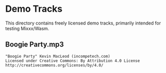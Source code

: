 # Demo Tracks

This directory contains freely licensed demo tracks, primarily intended for testing Mixxx/Wasm.

## Boogie Party.mp3

```
"Boogie Party" Kevin MacLeod (incompetech.com)
Licensed under Creative Commons: By Attribution 4.0 License
http://creativecommons.org/licenses/by/4.0/
```
